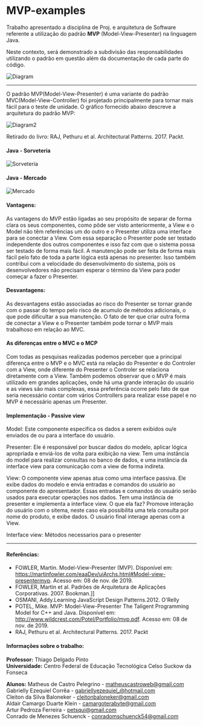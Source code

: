 # MVP-examples

Trabalho apresentado a disciplina de Proj. e arquitetura de Software referente a utilização do padrão **MVP** (Model-View-Presenter) na linguagem Java.

Neste contexto, será demonstrado a subdivisão das responsabilidades utilizando o padrão em questão além da documentação de cada parte do código. 

![Diagram](https://user-images.githubusercontent.com/45601574/68478678-3b3f7180-020f-11ea-9078-261fd4e5e657.png)

------------

O padrão MVP(Model-View-Presenter) é uma variante do padrão MVC(Model-View-Controller) foi projetado principalmente para tornar mais fácil para o teste de unidade. O gráfico fornecido abaixo descreve a arquitetura do padrão MVP:

![Diagram2](https://user-images.githubusercontent.com/45601574/68483874-0fc28400-021b-11ea-9570-2e1108f30b40.png)

Retirado do livro: RAJ, Pethuru et al. Architectural Patterns. 2017. Packt.

#### Java - Sorveteria 

![Sorveteria](https://user-images.githubusercontent.com/45601574/68550074-4a284e80-03de-11ea-8e59-c6ed337424c7.png)
#### Java - Mercado 

![Mercado](https://user-images.githubusercontent.com/45601574/68550073-4a284e80-03de-11ea-828c-a315aa7f87cc.png)

#### Vantagens: 

As vantagens do MVP estão ligadas ao seu propósito de separar de forma clara os seus componentes, como pôde ser visto anteriormente, a View e o Model não têm referências um do outro e o Presenter utiliza uma interface para se conectar a View. Com essa separação o Presenter pode ser testado independente dos outros componentes e isso faz com que o sistema possa ser testado de forma mais fácil.
A manutenção pode ser feita de forma mais fácil pelo fato de toda a parte lógica está apenas no presenter.
Isso também contribui com a velocidade do desenvolvimento do sistema, pois os desenvolvedores não precisam esperar o término da View para poder começar a fazer o Presenter.

#### Desvantagens:

 As desvantagens estão associadas ao risco do Presenter se tornar grande com o passar do tempo pelo risco de acumulo de métodos adicionais, o que pode dificultar a sua manutenção.
O fato de ter que criar outra forma de conectar a View e o Presenter também pode tornar o MVP mais trabalhoso em relação ao MVC.

#### As diferenças entre o MVC e o MCP

Com todas as pesquisas realizadas podemos perceber que a principal diferença entre o MVP e o MVC está na relação do Presenter e do Controler com a View, onde diferente do Presenter o Controler se relaciona diretamente com a View. Também podemos observar que o MVP é mais utilizado em grandes aplicações, onde há uma grande interação do usuário e as views são mais complexas, essa preferência ocorre pelo fato de que seria necessário contar com vários Controllers para realizar esse papel e no MVP é necessário apenas um Presenter.

#### Implementação - Passive view

Model: Este componente especifica os dados a serem exibidos ou/e enviados de ou para a interface do usuário.

Presenter: Ele é responsável por buscar dados do modelo, aplicar lógica apropriada e enviá-los de volta para exibição na view. Tem uma instância do model para realizar consultas no banco de dados,  e uma instância da interface view para comunicação com a view de forma indireta.

View: O componente view apenas atua como uma interface passiva. Ele exibe dados do modelo e envia entradas e comandos do usuário ao componente do apresentador. Essas entradas e comandos do usuário serão usados para executar operações nos dados. Tem uma instância de presenter e implementa a interface view. O que ela faz? Promove interação do usuário com o sitema, neste caso ela possibilita uma tela consulta por nome do produto, e exibe dados. O usuário final interage apenas com a View. 

Interface view: Métodos necessarios para o presenter

------------

#### Referências:

- FOWLER, Martin. Model-View-Presenter (MVP). Disponível em: <https://martinfowler.com/eaaDev/uiArchs.html#Model-view-presentermvp>. Acesso em: 08 de nov. de 2019.
- FOWLER, Martin et al. Padrões de Arquitetura de Aplicações Corporativas. 2007. Bookman.]]
- OSMANI, Addy.Learning JavaScript Design Patterns.2012. O'Relly
- POTEL, Mike. MVP: Model-View-Presenter The Taligent Programming Model for C++ and Java. Disponível em: <http://www.wildcrest.com/Potel/Portfolio/mvp.pdf>. Acesso em: 08 de nov. de 2019.
- RAJ, Pethuru et al. Architectural Patterns. 2017. Packt


#### Informações sobre o trabalho:

**Professor:** Thiago Delgado Pinto <br>
**Universidade:** Centro Federal de Educação Tecnológica Celso Suckow da Fonseca <br>

**Alunos:**
Matheus de Castro Pelegrino 	- matheuscastroweb@gmail.com  <br>
Gabrielly Ezequiel Corrêa  	- gabriellyezequiel_@hotmail.com <br>
Cleiton da Silva Baloneker	- cleitonbaloneker@gmail.com <br>
Aldair Camargo Duarte Klein 	- camargoterabyte@gmail.com <br>
Artur Pedroza Ferreira 		- petsqui@gmail.com <br>
Conrado de Menezes Schuenck 	- conradomschuenck54@gmail.com <br>


